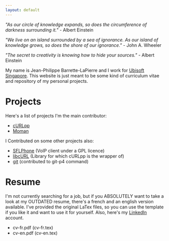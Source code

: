 ```yaml
---
layout: default
---
```


*"As our circle of knowledge expands, so does the circumference of darkness surrounding it."* - Albert Einstein 

*"We live on an island surrounded by a sea of ignorance. As our island of knowledge grows, so does the shore of our ignorance."* - John A. Wheeler 

*"The secret to creativity is knowing how to hide your sources."* - Albert Einstein

My name is Jean-Philippe Barrette-LaPierre and I work for [Ubisoft Singapore](https://www.ubisoft.com/en-US/studio/singapore.aspx). This website is just meant to be some kind of curriculum vitae and repository of my personal projects.

Projects
========

Here's a list of projects I'm the main contributor:

 * [cURLpp](http://curlpp.org)
 * [Moman](http://moman.jpbarrette.com)

I Contributed on some other projects also:

 * [SFLPhone](http://sflphone.org) (VoIP client under a GPL licence)
 * [libcURL](http://curl.haxx.se/libcurl/) (Library for which cURLpp is the wrapper of)
 * [git](http://git-scm.com/) (contributed to git-p4 command)

Resume
======

I'm not currently searching for a job, but if you ABSOLUTELY want to take a look at my OUTDATED resume, there's a french and an english version available. I've provided the original LaTex files, so you can use the template if you like it and want to use it for yourself. Also, here's my [LinkedIn](https://sg.linkedin.com/pub/jean-philippe-barrette-lapierre/5/21/ab3) account.

* cv-fr.pdf (cv-fr.tex)
* cv-en.pdf (cv-en.tex)
